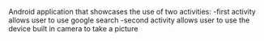 Android application that showcases the use of two activities:
-first activity allows user to use google search
-second activity allows user to use the device built in camera to take a picture
